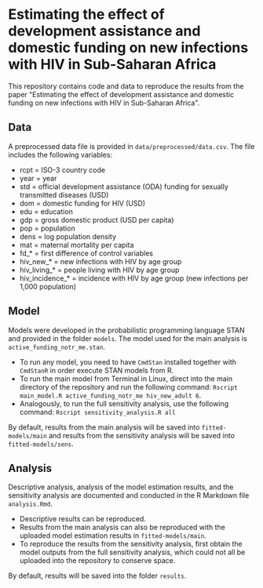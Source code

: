 # Estimating the effect of development assistance and domestic funding on new infections with HIV in Sub-Saharan Africa

This repository contains code and data to reproduce the results from the paper "Estimating the effect of development assistance and domestic funding on new infections with HIV in Sub-Saharan Africa". 

## Data 

A preprocessed data file is provided in `data/preprocessed/data.csv`. The file includes the following variables:
- rcpt = ISO-3 country code
- year = year
- std = official development assistance (ODA) funding for sexually transmitted diseases (USD)
- dom = domestic funding for HIV (USD)
- edu = education
- gdp = gross domestic product (USD per capita)
- pop = population
- dens = log population density
- mat = maternal mortality per capita
- fd_* = first difference of control variables
- hiv_new_* = new infections with HIV by age group
- hiv_living_* = people living with HIV by age group
- hiv_incidence_* = incidence with HIV by age group (new infections per 1,000 population)


## Model

Models were developed in the probabilistic programming language STAN and provided in the folder `models`. The model used for the main analysis is `active_funding_notr_me.stan`. 

- To run any model, you need to have `CmdStan` installed together with `CmdStanR` in order execute STAN models from R. 
- To run the main model from Terminal in Linux, direct into the main directory of the repository and run the following command: `Rscript main_model.R active_funding_notr_me hiv_new_adult 6`. 
- Analogously, to run the full sensitivity analysis, use the following command: `Rscript sensitivity_analysis.R all`

By default, results from the main analysis will be saved into `fitted-models/main` and results from the sensitivity analysis will be saved into `fitted-models/sens`.


## Analysis

Descriptive analysis, analysis of the model estimation results, and the sensitivity analysis are documented and conducted in the R Markdown file `analysis.Rmd`. 

- Descriptive results can be reproduced. 
- Results from the main analysis can also be reproduced with the uploaded model estimation results in `fitted-models/main`. 
- To reproduce the results from the sensitivity analysis, first obtain the model outputs from the full sensitivity analysis, which could not all be uploaded into the repository to conserve space.

By default, results will be saved into the folder `results`.

